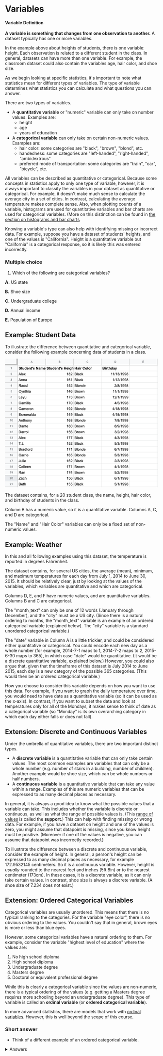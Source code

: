 <!-- Copyright (C)  Google, Runestone Interactive LLC
  This work is licensed under the Creative Commons Attribution-ShareAlike 4.0
  International License. To view a copy of this license, visit
  http://creativecommons.org/licenses/by-sa/4.0/. -->

Variables
=========

#### Variable Definition

**A variable is something that changes from one observation to
another.** A dataset typically has one or more variables.

In the example above about heights of students, there is one variable:
height. Each observation is related to a different student in the class.
In general, datasets can have more than one variable. For example, the
classroom dataset could also contain the variables age, hair color, and
shoe size.

As we begin looking at specific statistics, it's important to note what
statistics mean for different types of variables. The type of variable
determines what statistics you can calculate and what questions you can
answer.

There are two types of variables.

-   A **quantitative variable** or "numeric" variable can only take on
    number values. Examples are:
    -   height
    -   age
    -   years of education
-   A **categorical variable** can only take on certain non-numeric
    values. Examples are:
    -   hair color: some categories are "black", "brown", "blond", etc.
    -   handedness: some categories are "left-handed", "right-handed",
        "ambidextrous"
    -   preferred mode of transportation: some categories are "train",
        "car", "bicycle", etc.

All variables can be described as quantitative or categorical. Because
some concepts in statistics apply to only one type of variable, however,
it is always important to classify the variables in your dataset as
quantitative or categorical. For example, it doesn't make much sense to
calculate the average city in a set of cities. In contrast, calculating
the average temperature makes complete sense. Also, when plotting counts
of a variable, histograms are used for quantitative variables and bar
charts are used for categorical variables. (More on this distinction can
be found in
[the section on histograms and bar charts](../introduction_to_visualizations/histograms_and_bar_charts.md)

Knowing a variable's type can also help with identifying missing or
incorrect data. For example, suppose you have a dataset of students'
heights, and one of the values is "California". Height is a quantitative
variable but "California" is a categorical response, so it is likely
this was entered incorrectly.

### Multiple choice

1. Which of the following are categorical variables?

**A.**   US state

**B.**   Shoe size
    
**C.**   Undergraduate college
    
**D.**   Annual income
    
**E.**   Population of Europe

Example: Student Data
---------------------

To illustrate the difference between quantitative and categorical
variable, consider the following example concerning data of students in
a class.

![image](figures/student_data.png)

The dataset contains, for a 20 student class, the name, height, hair
color, and birthday of students in the class.

Column B has a numeric value, so it is a quantitative variable. Columns
A, C, and D are categorical.

The "Name" and "Hair Color" variables can only be a fixed set of
non-numeric values.

Example: Weather
----------------

In this and all following examples using this dataset, the temperature
is reported in degrees Fahrenheit.

The dataset contains, for several US cities, the average (mean),
minimum, and maximum temperatures for each day from July 1, 2014 to June
30, 2015. It should be relatively clear, just by looking at the values
of the variables, which variables are quantitative and which are
categorical.

Columns D, E, and F have numeric values, and are quantitative variables.
Columns B and C are categorical.

The "month\_text" can only be one of 12 words (January through
December), and the "city" must be a US city. (Since there is a natural
ordering to months, the "month\_text" variable is an example of an
ordered categorical variable (explained below). The "city" variable is a standard unordered categorical
variable.)

The "date" variable in Column A is a little trickier, and could be
considered either quantitative or categorical. You could encode each new
day as a whole number (for example, 2014-7-1 maps to 1, 2014-7-2 maps to
2, 2015-6-30 maps to 365), in which case "date" would be quantitative.
(It would be a discrete quantitative variable, explained below.) However, you
could also argue that, given that the timeframe of this dataset is July 2014 to 
June 2015, each day is a new category of the possible 365 categories. (This 
would then be an ordered categorical variable.)

How you choose to consider this variable depends on how you want to use
this data. For example, if you want to graph the daily temperature over
time, you would need to have date as a quantitative variable (so it can
be used as the x-axis). In contrast, if you want to subset the data and
look at temperatures only for all of the Mondays, it makes sense to
think of date as a categorical variable (so "Monday" is its own
overarching category in which each day either falls or does not fall).

Extension: Discrete and Continuous Variables
--------------------------------------------

Under the umbrella of quantitative variables, there are two important
distinct types.

-   A **discrete variable** is a quantitative variable that can only
    take certain values. The most common examples are variables that can
    only be a whole number (e.g. number of stairs in a building, number
    of children). Another example would be shoe size, which can be whole
    numbers or half numbers.
-   A **continuous variable** is a quantitative variable that can take
    any value within a range. Examples of this are numeric variables
    that can be expressed to as many decimal places as necessary.

In general, it is always a good idea to know what the possible values
that a variable can take. This includes whether the variable is discrete
or continuous, as well as what the range of possible values is. (This
[range of values](https://en.wikipedia.org/wiki/Support_(mathematics))
is called the **support**.) This can help with finding missing or wrong
data. For example, if you have a dataset on height and one of the values
is zero, you might assume that datapoint is missing, since you know
height must be positive. (Moreover if one of the values is negative, you
can assume that datapoint was incorrectly recorded.)

To illustrate the difference between a discrete and continuous variable,
consider the example of height. In general, a person's height can be
expressed to as many decimal places as necessary, for example
172.9532145 centimeters. So it is a continuous variable. However, height
is *usually* rounded to the nearest feet and inches (5ft 8in) or to the
nearest centimeter (173cm). In these cases, it is a discrete variable,
as it can only take certain values. In contrast, shoe size is always a
discrete variable. (A shoe size of 7.234 does not exist.)

Extension: Ordered Categorical Variables 
----------------------------------------

Categorical variables are usually unordered. This means that there is no
typical ranking to the categories. For the variable "eye color", there
is no obvious ordering to the values. You couldn't say that in general,
brown eyes is more or less than blue eyes.

However, some categorical variables have a natural ordering to them. For
example, consider the variable "highest level of education" where the
values are:

1.  No high school diploma
2.  High school diploma
3.  Undergraduate degree
4.  Masters degree
5.  Doctoral or equivalent professional degree

While this is clearly a categorical variable since the values are
non-numeric, there is a typical ordering of the values (e.g. getting a
Masters degree requires more schooling beyond an undergraduate degree).
This type of variable is called an **ordinal variable** (or **ordered
categorical variable**).

In more advanced statistics, there are models that work with [ordinal
variables](https://en.wikipedia.org/wiki/Ordinal_data). However, this is
well beyond the scope of this course.

### Short answer

- Think of a different example of an ordered categorical variable.

<details>
<summary>Answers</summary>
<br>
 
1.  US state, Undergraduate college

</details>